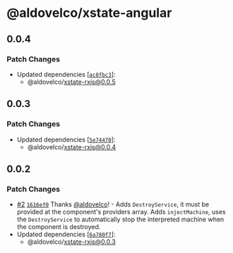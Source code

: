 # @aldovelco/xstate-angular

## 0.0.4

### Patch Changes

- Updated dependencies [[`ac8fbc3`](https://github.com/aldovelco/xstate-libs/commit/ac8fbc3a5ec0fd1de06aa503fa660d8b91be2fff)]:
  - @aldovelco/xstate-rxjs@0.0.5

## 0.0.3

### Patch Changes

- Updated dependencies [[`5e74470`](https://github.com/aldovelco/xstate-libs/commit/5e744707c398437eb7ae327a1c56ac33d126de90)]:
  - @aldovelco/xstate-rxjs@0.0.4

## 0.0.2

### Patch Changes

- [#2](https://github.com/aldovelco/xstate-libs/pull/2) [`1616ef0`](https://github.com/aldovelco/xstate-libs/commit/1616ef097fa6f72ddc442e7f5fce163219c0320f) Thanks [@aldovelco](https://github.com/aldovelco)! - Adds `DestroyService`, it must be provided at the component's providers array.
  Adds `injectMachine`, uses the `DestroyService` to automatically stop the interpreted machine when the component is destroyed.
- Updated dependencies [[`6a780f7`](https://github.com/aldovelco/xstate-libs/commit/6a780f753a3882d6125194e69b9330a3505920a3)]:
  - @aldovelco/xstate-rxjs@0.0.3
